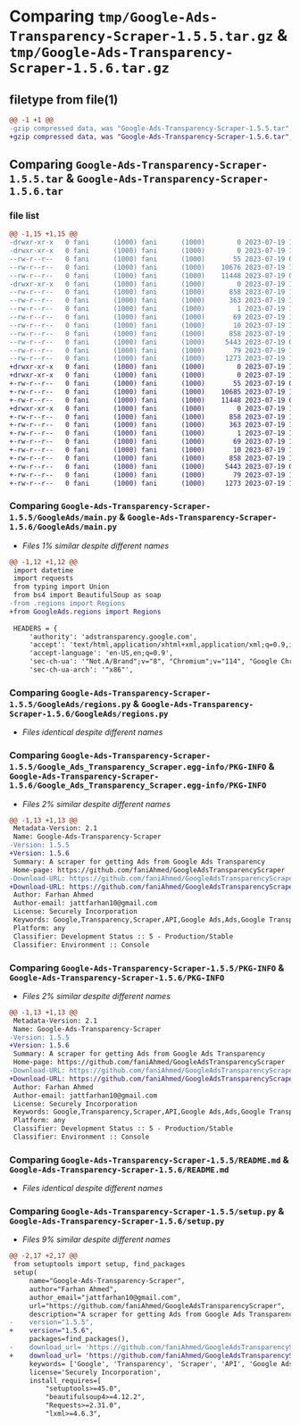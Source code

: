 # Comparing `tmp/Google-Ads-Transparency-Scraper-1.5.5.tar.gz` & `tmp/Google-Ads-Transparency-Scraper-1.5.6.tar.gz`

## filetype from file(1)

```diff
@@ -1 +1 @@
-gzip compressed data, was "Google-Ads-Transparency-Scraper-1.5.5.tar", last modified: Wed Jul 19 10:24:29 2023, max compression
+gzip compressed data, was "Google-Ads-Transparency-Scraper-1.5.6.tar", last modified: Wed Jul 19 10:32:47 2023, max compression
```

## Comparing `Google-Ads-Transparency-Scraper-1.5.5.tar` & `Google-Ads-Transparency-Scraper-1.5.6.tar`

### file list

```diff
@@ -1,15 +1,15 @@
-drwxr-xr-x   0 fani      (1000) fani      (1000)        0 2023-07-19 10:24:29.371506 Google-Ads-Transparency-Scraper-1.5.5/
-drwxr-xr-x   0 fani      (1000) fani      (1000)        0 2023-07-19 10:24:29.371506 Google-Ads-Transparency-Scraper-1.5.5/GoogleAds/
--rw-r--r--   0 fani      (1000) fani      (1000)       55 2023-07-19 09:38:14.000000 Google-Ads-Transparency-Scraper-1.5.5/GoogleAds/__init__.py
--rw-r--r--   0 fani      (1000) fani      (1000)    10676 2023-07-19 10:12:25.000000 Google-Ads-Transparency-Scraper-1.5.5/GoogleAds/main.py
--rw-r--r--   0 fani      (1000) fani      (1000)    11448 2023-07-19 09:14:20.000000 Google-Ads-Transparency-Scraper-1.5.5/GoogleAds/regions.py
-drwxr-xr-x   0 fani      (1000) fani      (1000)        0 2023-07-19 10:24:29.371506 Google-Ads-Transparency-Scraper-1.5.5/Google_Ads_Transparency_Scraper.egg-info/
--rw-r--r--   0 fani      (1000) fani      (1000)      858 2023-07-19 10:24:29.000000 Google-Ads-Transparency-Scraper-1.5.5/Google_Ads_Transparency_Scraper.egg-info/PKG-INFO
--rw-r--r--   0 fani      (1000) fani      (1000)      363 2023-07-19 10:24:29.000000 Google-Ads-Transparency-Scraper-1.5.5/Google_Ads_Transparency_Scraper.egg-info/SOURCES.txt
--rw-r--r--   0 fani      (1000) fani      (1000)        1 2023-07-19 10:24:29.000000 Google-Ads-Transparency-Scraper-1.5.5/Google_Ads_Transparency_Scraper.egg-info/dependency_links.txt
--rw-r--r--   0 fani      (1000) fani      (1000)       69 2023-07-19 10:24:29.000000 Google-Ads-Transparency-Scraper-1.5.5/Google_Ads_Transparency_Scraper.egg-info/requires.txt
--rw-r--r--   0 fani      (1000) fani      (1000)       10 2023-07-19 10:24:29.000000 Google-Ads-Transparency-Scraper-1.5.5/Google_Ads_Transparency_Scraper.egg-info/top_level.txt
--rw-r--r--   0 fani      (1000) fani      (1000)      858 2023-07-19 10:24:29.371506 Google-Ads-Transparency-Scraper-1.5.5/PKG-INFO
--rw-r--r--   0 fani      (1000) fani      (1000)     5443 2023-07-19 09:44:59.000000 Google-Ads-Transparency-Scraper-1.5.5/README.md
--rw-r--r--   0 fani      (1000) fani      (1000)       79 2023-07-19 10:24:29.371506 Google-Ads-Transparency-Scraper-1.5.5/setup.cfg
--rw-r--r--   0 fani      (1000) fani      (1000)     1273 2023-07-19 10:12:57.000000 Google-Ads-Transparency-Scraper-1.5.5/setup.py
+drwxr-xr-x   0 fani      (1000) fani      (1000)        0 2023-07-19 10:32:47.675995 Google-Ads-Transparency-Scraper-1.5.6/
+drwxr-xr-x   0 fani      (1000) fani      (1000)        0 2023-07-19 10:32:47.675995 Google-Ads-Transparency-Scraper-1.5.6/GoogleAds/
+-rw-r--r--   0 fani      (1000) fani      (1000)       55 2023-07-19 09:38:14.000000 Google-Ads-Transparency-Scraper-1.5.6/GoogleAds/__init__.py
+-rw-r--r--   0 fani      (1000) fani      (1000)    10685 2023-07-19 10:29:57.000000 Google-Ads-Transparency-Scraper-1.5.6/GoogleAds/main.py
+-rw-r--r--   0 fani      (1000) fani      (1000)    11448 2023-07-19 09:14:20.000000 Google-Ads-Transparency-Scraper-1.5.6/GoogleAds/regions.py
+drwxr-xr-x   0 fani      (1000) fani      (1000)        0 2023-07-19 10:32:47.675995 Google-Ads-Transparency-Scraper-1.5.6/Google_Ads_Transparency_Scraper.egg-info/
+-rw-r--r--   0 fani      (1000) fani      (1000)      858 2023-07-19 10:32:47.000000 Google-Ads-Transparency-Scraper-1.5.6/Google_Ads_Transparency_Scraper.egg-info/PKG-INFO
+-rw-r--r--   0 fani      (1000) fani      (1000)      363 2023-07-19 10:32:47.000000 Google-Ads-Transparency-Scraper-1.5.6/Google_Ads_Transparency_Scraper.egg-info/SOURCES.txt
+-rw-r--r--   0 fani      (1000) fani      (1000)        1 2023-07-19 10:32:47.000000 Google-Ads-Transparency-Scraper-1.5.6/Google_Ads_Transparency_Scraper.egg-info/dependency_links.txt
+-rw-r--r--   0 fani      (1000) fani      (1000)       69 2023-07-19 10:32:47.000000 Google-Ads-Transparency-Scraper-1.5.6/Google_Ads_Transparency_Scraper.egg-info/requires.txt
+-rw-r--r--   0 fani      (1000) fani      (1000)       10 2023-07-19 10:32:47.000000 Google-Ads-Transparency-Scraper-1.5.6/Google_Ads_Transparency_Scraper.egg-info/top_level.txt
+-rw-r--r--   0 fani      (1000) fani      (1000)      858 2023-07-19 10:32:47.675995 Google-Ads-Transparency-Scraper-1.5.6/PKG-INFO
+-rw-r--r--   0 fani      (1000) fani      (1000)     5443 2023-07-19 09:44:59.000000 Google-Ads-Transparency-Scraper-1.5.6/README.md
+-rw-r--r--   0 fani      (1000) fani      (1000)       79 2023-07-19 10:32:47.675995 Google-Ads-Transparency-Scraper-1.5.6/setup.cfg
+-rw-r--r--   0 fani      (1000) fani      (1000)     1273 2023-07-19 10:31:38.000000 Google-Ads-Transparency-Scraper-1.5.6/setup.py
```

### Comparing `Google-Ads-Transparency-Scraper-1.5.5/GoogleAds/main.py` & `Google-Ads-Transparency-Scraper-1.5.6/GoogleAds/main.py`

 * *Files 1% similar despite different names*

```diff
@@ -1,12 +1,12 @@
 import datetime
 import requests
 from typing import Union
 from bs4 import BeautifulSoup as soap
-from .regions import Regions
+from GoogleAds.regions import Regions
 
 HEADERS = {
     'authority': 'adstransparency.google.com',
     'accept': 'text/html,application/xhtml+xml,application/xml;q=0.9,image/avif,image/webp,image/apng,*/*;q=0.8,application/signed-exchange;v=b3;q=0.7',
     'accept-language': 'en-US,en;q=0.9',
     'sec-ch-ua': '"Not.A/Brand";v="8", "Chromium";v="114", "Google Chrome";v="114"',
     'sec-ch-ua-arch': '"x86"',
```

### Comparing `Google-Ads-Transparency-Scraper-1.5.5/GoogleAds/regions.py` & `Google-Ads-Transparency-Scraper-1.5.6/GoogleAds/regions.py`

 * *Files identical despite different names*

### Comparing `Google-Ads-Transparency-Scraper-1.5.5/Google_Ads_Transparency_Scraper.egg-info/PKG-INFO` & `Google-Ads-Transparency-Scraper-1.5.6/Google_Ads_Transparency_Scraper.egg-info/PKG-INFO`

 * *Files 2% similar despite different names*

```diff
@@ -1,13 +1,13 @@
 Metadata-Version: 2.1
 Name: Google-Ads-Transparency-Scraper
-Version: 1.5.5
+Version: 1.5.6
 Summary: A scraper for getting Ads from Google Ads Transparency
 Home-page: https://github.com/faniAhmed/GoogleAdsTransparencyScraper
-Download-URL: https://github.com/faniAhmed/GoogleAdsTransparencyScraper/archive/refs/tags/v1.5.5.tar.gz
+Download-URL: https://github.com/faniAhmed/GoogleAdsTransparencyScraper/archive/refs/tags/v1.5.6.tar.gz
 Author: Farhan Ahmed
 Author-email: jattfarhan10@gmail.com
 License: Securely Incorporation
 Keywords: Google,Transparency,Scraper,API,Google Ads,Ads,Google Transparency,Google Transparency Scraper,Google Ads Scraper
 Platform: any
 Classifier: Development Status :: 5 - Production/Stable
 Classifier: Environment :: Console
```

### Comparing `Google-Ads-Transparency-Scraper-1.5.5/PKG-INFO` & `Google-Ads-Transparency-Scraper-1.5.6/PKG-INFO`

 * *Files 2% similar despite different names*

```diff
@@ -1,13 +1,13 @@
 Metadata-Version: 2.1
 Name: Google-Ads-Transparency-Scraper
-Version: 1.5.5
+Version: 1.5.6
 Summary: A scraper for getting Ads from Google Ads Transparency
 Home-page: https://github.com/faniAhmed/GoogleAdsTransparencyScraper
-Download-URL: https://github.com/faniAhmed/GoogleAdsTransparencyScraper/archive/refs/tags/v1.5.5.tar.gz
+Download-URL: https://github.com/faniAhmed/GoogleAdsTransparencyScraper/archive/refs/tags/v1.5.6.tar.gz
 Author: Farhan Ahmed
 Author-email: jattfarhan10@gmail.com
 License: Securely Incorporation
 Keywords: Google,Transparency,Scraper,API,Google Ads,Ads,Google Transparency,Google Transparency Scraper,Google Ads Scraper
 Platform: any
 Classifier: Development Status :: 5 - Production/Stable
 Classifier: Environment :: Console
```

### Comparing `Google-Ads-Transparency-Scraper-1.5.5/README.md` & `Google-Ads-Transparency-Scraper-1.5.6/README.md`

 * *Files identical despite different names*

### Comparing `Google-Ads-Transparency-Scraper-1.5.5/setup.py` & `Google-Ads-Transparency-Scraper-1.5.6/setup.py`

 * *Files 9% similar despite different names*

```diff
@@ -2,17 +2,17 @@
 from setuptools import setup, find_packages
 setup(
     name="Google-Ads-Transparency-Scraper",
     author="Farhan Ahmed",
     author_email="jattfarhan10@gmail.com",
     url="https://github.com/faniAhmed/GoogleAdsTransparencyScraper",
     description="A scraper for getting Ads from Google Ads Transparency",
-    version="1.5.5",
+    version="1.5.6",
     packages=find_packages(),
-    download_url= 'https://github.com/faniAhmed/GoogleAdsTransparencyScraper/archive/refs/tags/v1.5.5.tar.gz',
+    download_url= 'https://github.com/faniAhmed/GoogleAdsTransparencyScraper/archive/refs/tags/v1.5.6.tar.gz',
     keywords= ['Google', 'Transparency', 'Scraper', 'API', 'Google Ads', 'Ads', 'Google Transparency', 'Google Transparency Scraper', 'Google Ads Scraper'],
     license='Securely Incorporation',
     install_requires=[
         "setuptools>=45.0",
         "beautifulsoup4>=4.12.2",
         "Requests>=2.31.0",
         "lxml>=4.6.3",
```

